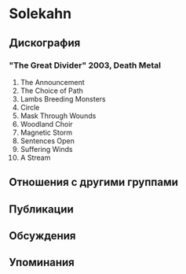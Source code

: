 # Solekahn



## Дискография

### "The Great Divider" 2003, Death Metal

1. The Announcement
2. The Choice of Path 
3. Lambs Breeding Monsters
4. Circle
5. Mask Through Wounds
6. Woodland Choir
7. Magnetic Storm 
8. Sentences Open
9. Suffering Winds
10. A Stream


## Отношения с другими группами


## Публикации


## Обсуждения


## Упоминания

